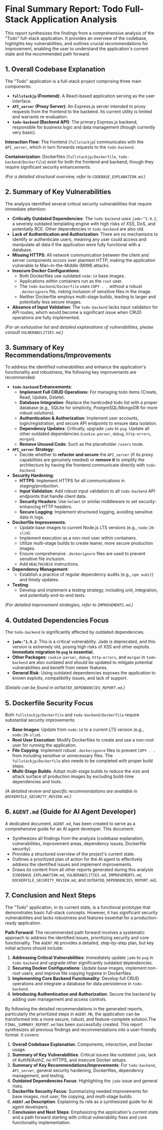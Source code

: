 # Final Summary Report: Todo Full-Stack Application Analysis

This report synthesizes the findings from a comprehensive analysis of the "Todo" full-stack application. It provides an overview of the codebase, highlights key vulnerabilities, and outlines crucial recommendations for improvement, enabling the user to understand the application's current state and the recommended path forward.

## 1. Overall Codebase Explanation

The "Todo" application is a full-stack project comprising three main components:

*   **`fullstackjp` (Frontend)**: A React-based application serving as the user interface.
*   **`API_server` (Proxy Server)**: An Express.js server intended to proxy requests from the frontend to the backend. Its current utility is limited and warrants re-evaluation.
*   **`todo-backend` (Backend API)**: The primary Express.js backend, responsible for business logic and data management (though currently very basic).

**Interaction Flow**: The frontend (`fullstackjp`) communicates with the `API_server`, which in turn forwards requests to the `todo-backend`.

**Containerization**: Dockerfiles (`fullstackjp/Dockerfile`, `todo-backend/Dockerfile`) exist for both the frontend and backend, though they require significant security enhancements.

*(For a detailed structural overview, refer to `CODEBASE_EXPLANATION.md`.)*

## 2. Summary of Key Vulnerabilities

The analysis identified several critical security vulnerabilities that require immediate attention:

*   **Critically Outdated Dependencies**: The `todo-backend` uses `jade:^1.9.2`, a severely outdated templating engine with high risks of XSS, DoS, and potentially RCE. Other dependencies in `todo-backend` are also old.
*   **Lack of Authentication and Authorization**: There are no mechanisms to identify or authenticate users, meaning any user could access and manipulate all data if the application were fully functional with a database.
*   **Missing HTTPS**: All network communication between the client and server components occurs over plaintext HTTP, making the application vulnerable to Man-in-the-Middle (MitM) attacks.
*   **Insecure Docker Configurations**:
    *   Both Dockerfiles use outdated `node:14` base images.
    *   Applications within containers run as the `root` user.
    *   The `todo-backend/Dockerfile` uses `COPY . .` without a robust `.dockerignore` file, risking inclusion of sensitive files in the image.
    *   Neither Dockerfile employs multi-stage builds, leading to larger and potentially less secure images.
*   **Absence of Input Validation**: The `todo-backend` lacks input validation for API routes, which would become a significant issue when CRUD operations are fully implemented.

*(For an exhaustive list and detailed explanations of vulnerabilities, please consult `VULNERABILITIES.md`.)*

## 3. Summary of Key Recommendations/Improvements

To address the identified vulnerabilities and enhance the application's functionality and robustness, the following key improvements are recommended:

*   **`todo-backend` Enhancements**:
    *   **Implement Full CRUD Operations**: For managing todo items (Create, Read, Update, Delete).
    *   **Database Integration**: Replace the hardcoded todo list with a proper database (e.g., SQLite for simplicity, PostgreSQL/MongoDB for more robust solutions).
    *   **Authentication & Authorization**: Implement user accounts, login/registration, and secure API endpoints to ensure data isolation.
    *   **Dependency Updates**: Critically, upgrade `jade` to `pug`. Update all other outdated dependencies (`cookie-parser`, `debug`, `http-errors`, `morgan`).
    *   **Remove Unused Code**: Such as the placeholder `/users` route.
*   **`API_server` Strategy**:
    *   Decide whether to **refactor and secure** the `API_server` (if its proxy capabilities are genuinely needed) or **remove it** to simplify the architecture by having the frontend communicate directly with `todo-backend`.
*   **Security Hardening**:
    *   **HTTPS**: Implement HTTPS for all communications in staging/production.
    *   **Input Validation**: Add robust input validation to all `todo-backend` API endpoints that handle client data.
    *   **Security Headers**: Use `helmet` or similar middleware to set security-enhancing HTTP headers.
    *   **Secure Logging**: Implement structured logging, avoiding sensitive data in logs.
*   **Dockerfile Improvements**:
    *   Update base images to current Node.js LTS versions (e.g., `node:20-slim`).
    *   Implement execution as a non-root user within containers.
    *   Utilize multi-stage builds to create leaner, more secure production images.
    *   Ensure comprehensive `.dockerignore` files are used to prevent sensitive file inclusion.
    *   Add `HEALTHCHECK` instructions.
*   **Dependency Management**:
    *   Establish a practice of regular dependency audits (e.g., `npm audit`) and timely updates.
*   **Testing**:
    *   Develop and implement a testing strategy, including unit, integration, and potentially end-to-end tests.

*(For detailed improvement strategies, refer to `IMPROVEMENTS.md`.)*

## 4. Outdated Dependencies Focus

The `todo-backend` is significantly affected by outdated dependencies.

*   **`jade:^1.9.2`**: This is a critical vulnerability. Jade is deprecated, and this version is extremely old, posing high risks of XSS and other exploits. **Immediate migration to `pug` is essential.**
*   **Other Packages**: `cookie-parser`, `debug`, `http-errors`, and `morgan` in `todo-backend` are also outdated and should be updated to mitigate potential vulnerabilities and benefit from newer features.
*   **General Risk**: Using outdated dependencies exposes the application to known exploits, compatibility issues, and lack of support.

*(Details can be found in `OUTDATED_DEPENDENCIES_REPORT.md`.)*

## 5. Dockerfile Security Focus

Both `fullstackjp/Dockerfile` and `todo-backend/Dockerfile` require substantial security improvements:

*   **Base Images**: Update from `node:14` to a current LTS version (e.g., `node:20-slim`).
*   **Root User Execution**: Modify Dockerfiles to create and use a non-root user for running the application.
*   **File Copying**: Implement robust `.dockerignore` files to prevent `COPY . .` from including sensitive or unnecessary files. The `fullstackjp/Dockerfile` also needs to be completed with proper build steps.
*   **Multi-Stage Builds**: Adopt multi-stage builds to reduce the size and attack surface of production images by excluding build-time dependencies and tools.

*(A detailed review and specific recommendations are available in `DOCKERFILE_SECURITY_REVIEW.md`.)*

## 6. `AGENT.md` (Guide for AI Agent Developer)

A dedicated document, `AGENT.md`, has been created to serve as a comprehensive guide for an AI agent developer. This document:

*   Synthesizes all findings from the analysis (codebase explanation, vulnerabilities, improvement areas, dependency issues, Dockerfile security).
*   Provides a structured overview of the project's current state.
*   Outlines a prioritized plan of action for the AI agent to effectively address the identified issues and implement improvements.
*   Draws its content from all other reports generated during this analysis (`CODEBASE_EXPLANATION.md`, `VULNERABILITIES.md`, `IMPROVEMENTS.md`, `DOCKERFILE_SECURITY_REVIEW.md`, and `OUTDATED_DEPENDENCIES_REPORT.md`).

## 7. Conclusion and Next Steps

The "Todo" application, in its current state, is a functional prototype that demonstrates basic full-stack concepts. However, it has significant security vulnerabilities and lacks robustness and features essential for a production-ready application.

**Path Forward**:
The recommended path forward involves a systematic approach to address the identified issues, prioritizing security and core functionality. The `AGENT.MD` provides a detailed, step-by-step plan, but key initial actions should include:

1.  **Addressing Critical Vulnerabilities**: Immediately update `jade` to `pug` in `todo-backend` and upgrade other significantly outdated dependencies.
2.  **Securing Docker Configurations**: Update base images, implement non-root users, and improve file copying hygiene in Dockerfiles.
3.  **Implementing Core Backend Functionality**: Develop full CRUD operations and integrate a database for data persistence in `todo-backend`.
4.  **Introducing Authentication and Authorization**: Secure the backend by adding user management and access controls.

By following the detailed recommendations in the generated reports, particularly the prioritized steps in `AGENT.MD`, the application can be transformed into a more secure, robust, and feature-complete solution.The `FINAL_SUMMARY_REPORT.md` has been successfully created. This report synthesizes all previous findings and recommendations into a user-friendly format. It covers:

1.  **Overall Codebase Explanation**: Components, interaction, and Docker usage.
2.  **Summary of Key Vulnerabilities**: Critical issues like outdated `jade`, lack of AuthN/AuthZ, no HTTPS, and insecure Docker setups.
3.  **Summary of Key Recommendations/Improvements**: For `todo-backend`, `API_server`, general security hardening, Dockerfiles, dependency management, and testing.
4.  **Outdated Dependencies Focus**: Highlighting the `jade` issue and general risks.
5.  **Dockerfile Security Focus**: Summarizing needed improvements for base images, root user, file copying, and multi-stage builds.
6.  **`AGENT.md` Description**: Explaining its role as a synthesized guide for AI agent developers.
7.  **Conclusion and Next Steps**: Emphasizing the application's current state and a path forward starting with critical vulnerability fixes and core functionality implementation.
